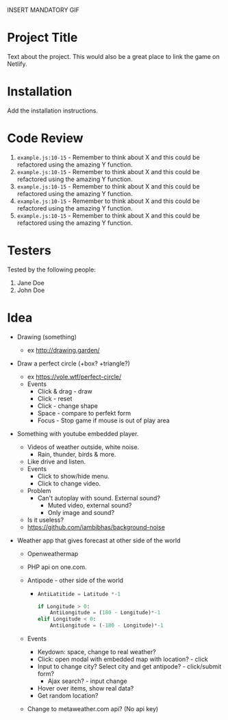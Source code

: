 INSERT MANDATORY GIF

# Project Title

Text about the project. This would also be a great place to link the game on Netlify.

# Installation

Add the installation instructions.

# Code Review

1. `example.js:10-15` - Remember to think about X and this could be refactored using the amazing Y function.
1. `example.js:10-15` - Remember to think about X and this could be refactored using the amazing Y function.
1. `example.js:10-15` - Remember to think about X and this could be refactored using the amazing Y function.
1. `example.js:10-15` - Remember to think about X and this could be refactored using the amazing Y function.
1. `example.js:10-15` - Remember to think about X and this could be refactored using the amazing Y function.

# Testers

Tested by the following people:

1. Jane Doe
2. John Doe

# Idea

-   Drawing (something)
    -   ex http://drawing.garden/
-   Draw a perfect circle (+box? +triangle?)
    -   ex https://vole.wtf/perfect-circle/
    -   Events
        -   Click & drag - draw
        -   Click - reset
        -   Click - change shape
        -   Space - compare to perfekt form
        -   Focus - Stop game if mouse is out of play area
-   Something with youtube embedded player.
    -   Videos of weather outside, white noise.
        -   Rain, thunder, birds & more.
    -   Like drive and listen.
    -   Events
        -   Click to show/hide menu.
        -   Click to change video.
    -   Problem
        -   Can't autoplay with sound. External sound?
            -   Muted video, external sound?
            -   Only image and sound?
    -   Is it useless?
    -   https://github.com/iambibhas/background-noise
-   Weather app that gives forecast at other side of the world

    -   Openweathermap
    -   PHP api on one.com.
    -   Antipode - other side of the world

        -   ```python
            AntiLatitide = Latitude *-1

            if Longitude > 0:
                AntiLongitude = (180 - Longitude)*-1
            elif Longitude < 0:
                AntiLongitude = (-180 - Longitude)*-1
            ```

    -   Events

        -   Keydown: space, change to real weather?
        -   Click: open modal with embedded map with location? - click
        -   Input to change city? Select city and get antipode? - click/submit form?
            -   Ajax search? - input change
        -   Hover over items, show real data?
        -   Get random location?

    -   Change to metaweather.com api? (No api key)
